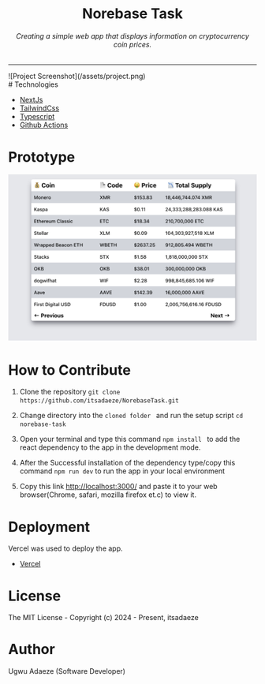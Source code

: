 <div align="center">
<h1>Norebase Task</h1>
<h6><i>Creating a simple web app that displays information on cryptocurrency coin prices.</i></h6>
<hr />
</div>
![Project Screenshot](/assets/project.png)

<br/>
# Technologies 

 + [NextJs](https://nextjs.org/)
 + [TailwindCss](https://tailwindcss.com/) 
 + [Typescript](https://www.typescriptlang.org/) 
 + [Github Actions](https://docs.github.com/en/actions/)



# Prototype
![Minion](/src/assets/project.png)
 
# How to Contribute

1. Clone the repository
 `git clone https://github.com/itsadaeze/NorebaseTask.git`

2. Change directory into the `cloned folder ` and run the setup script 
 `cd  norebase-task`

3. Open your terminal and type this command `npm install ` to add the react dependency to the app in the development mode.

4. After the Successful installation of the  dependency type/copy this command  `npm run dev` to run the app in your local environment 

5. Copy this link  [http://localhost:3000/](http://localhost:3000/) and paste it to your web browser(Chrome, safari, mozilla firefox et.c) to view it.


# Deployment
Vercel was used to deploy the app. 
 + [Vercel](https://norebase-task.vercel.app/)

# License
The MIT License - Copyright (c) 2024 - Present, itsadaeze 

# Author
Ugwu Adaeze (Software Developer)